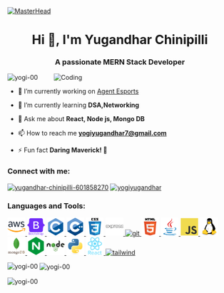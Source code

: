[![MasterHead](https://media.licdn.com/dms/image/v2/D5616AQF7BN4cISiVyQ/profile-displaybackgroundimage-shrink_350_1400/profile-displaybackgroundimage-shrink_350_1400/0/1733925267743?e=1739404800&v=beta&t=PgmMt9QqyxrJZltGH5-HpES27-fFhNvQlLHfGcopKqg)](linkedin.com/in/yugandhar-chinipilli-601858270/)
<h1 align="center">Hi 👋, I'm Yugandhar Chinipilli</h1>
<h3 align="center">A passionate MERN Stack Developer</h3>
<img align="right" alt="Coding" width="400" src="https://media1.tenor.com/m/UrnPTaqPEzkAAAAd/developer.gif">

<p align="left"> <img src="https://komarev.com/ghpvc/?username=yogi-00&label=Profile%20views&color=0e75b6&style=flat" alt="yogi-00" /> </p>

- 🔭 I’m currently working on [Agent Esports](https://agentesports-trail.vercel.app)

- 🌱 I’m currently learning **DSA,Networking**

- 💬 Ask me about **React, Node js, Mongo DB**

- 📫 How to reach me **yogiyugandhar7@gmail.com**

- ⚡ Fun fact **Daring Maverick! 🌟**

<h3 align="left">Connect with me:</h3>
<p align="left">
<a href="https://linkedin.com/in/yugandhar-chinipilli-601858270" target="blank"><img align="center" src="https://raw.githubusercontent.com/rahuldkjain/github-profile-readme-generator/master/src/images/icons/Social/linked-in-alt.svg" alt="yugandhar-chinipilli-601858270" height="30" width="40" /></a>
<a href="https://www.codechef.com/users/yogiyugandhar" target="blank"><img align="center" src="https://cdn.jsdelivr.net/npm/simple-icons@3.1.0/icons/codechef.svg" alt="yogiyugandhar" height="30" width="40" /></a>
</p>

<h3 align="left">Languages and Tools:</h3>
<p align="left"> <a href="https://aws.amazon.com" target="_blank" rel="noreferrer"> <img src="https://raw.githubusercontent.com/devicons/devicon/master/icons/amazonwebservices/amazonwebservices-original-wordmark.svg" alt="aws" width="40" height="40"/> </a> <a href="https://getbootstrap.com" target="_blank" rel="noreferrer"> <img src="https://raw.githubusercontent.com/devicons/devicon/master/icons/bootstrap/bootstrap-plain-wordmark.svg" alt="bootstrap" width="40" height="40"/> </a> <a href="https://www.cprogramming.com/" target="_blank" rel="noreferrer"> <img src="https://raw.githubusercontent.com/devicons/devicon/master/icons/c/c-original.svg" alt="c" width="40" height="40"/> </a> <a href="https://www.w3schools.com/cpp/" target="_blank" rel="noreferrer"> <img src="https://raw.githubusercontent.com/devicons/devicon/master/icons/cplusplus/cplusplus-original.svg" alt="cplusplus" width="40" height="40"/> </a> <a href="https://www.w3schools.com/css/" target="_blank" rel="noreferrer"> <img src="https://raw.githubusercontent.com/devicons/devicon/master/icons/css3/css3-original-wordmark.svg" alt="css3" width="40" height="40"/> </a> <a href="https://expressjs.com" target="_blank" rel="noreferrer"> <img src="https://raw.githubusercontent.com/devicons/devicon/master/icons/express/express-original-wordmark.svg" alt="express" width="40" height="40"/> </a> <a href="https://git-scm.com/" target="_blank" rel="noreferrer"> <img src="https://www.vectorlogo.zone/logos/git-scm/git-scm-icon.svg" alt="git" width="40" height="40"/> </a> <a href="https://www.w3.org/html/" target="_blank" rel="noreferrer"> <img src="https://raw.githubusercontent.com/devicons/devicon/master/icons/html5/html5-original-wordmark.svg" alt="html5" width="40" height="40"/> </a> <a href="https://www.java.com" target="_blank" rel="noreferrer"> <img src="https://raw.githubusercontent.com/devicons/devicon/master/icons/java/java-original.svg" alt="java" width="40" height="40"/> </a> <a href="https://developer.mozilla.org/en-US/docs/Web/JavaScript" target="_blank" rel="noreferrer"> <img src="https://raw.githubusercontent.com/devicons/devicon/master/icons/javascript/javascript-original.svg" alt="javascript" width="40" height="40"/> </a> <a href="https://www.linux.org/" target="_blank" rel="noreferrer"> <img src="https://raw.githubusercontent.com/devicons/devicon/master/icons/linux/linux-original.svg" alt="linux" width="40" height="40"/> </a> <a href="https://www.mongodb.com/" target="_blank" rel="noreferrer"> <img src="https://raw.githubusercontent.com/devicons/devicon/master/icons/mongodb/mongodb-original-wordmark.svg" alt="mongodb" width="40" height="40"/> </a> <a href="https://www.nginx.com" target="_blank" rel="noreferrer"> <img src="https://raw.githubusercontent.com/devicons/devicon/master/icons/nginx/nginx-original.svg" alt="nginx" width="40" height="40"/> </a> <a href="https://nodejs.org" target="_blank" rel="noreferrer"> <img src="https://raw.githubusercontent.com/devicons/devicon/master/icons/nodejs/nodejs-original-wordmark.svg" alt="nodejs" width="40" height="40"/> </a> <a href="https://www.python.org" target="_blank" rel="noreferrer"> <img src="https://raw.githubusercontent.com/devicons/devicon/master/icons/python/python-original.svg" alt="python" width="40" height="40"/> </a> <a href="https://reactjs.org/" target="_blank" rel="noreferrer"> <img src="https://raw.githubusercontent.com/devicons/devicon/master/icons/react/react-original-wordmark.svg" alt="react" width="40" height="40"/> </a> <a href="https://tailwindcss.com/" target="_blank" rel="noreferrer"> <img src="https://www.vectorlogo.zone/logos/tailwindcss/tailwindcss-icon.svg" alt="tailwind" width="40" height="40"/> </a> </p>

<p><img align="left" src="https://github-readme-stats.vercel.app/api/top-langs?username=yogi-00&show_icons=true&locale=en&layout=compact" alt="yogi-00" /></p>

<p>&nbsp;<img align="center" src="https://github-readme-stats.vercel.app/api?username=yogi-00&show_icons=true&locale=en" alt="yogi-00" /></p>

<p><img align="center" src="https://github-readme-streak-stats.herokuapp.com/?user=yogi-00&" alt="yogi-00" /></p>
